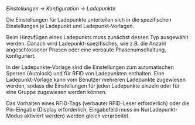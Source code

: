 _Einstellungen -> Konfiguration -> Ladepunkte_

Die Einstellungen für Ladepunkte unterteilen sich in die spezifischen Einstellungen je Ladepunkt und Ladepunkt-Vorlagen.

Beim Hinzufügen eines Ladepunkts muss zunächst dessen Typ ausgewählt werden. Danach wird Ladepunkt-spezifisches, wie z.B. die Anzahl angeschlossener Phasen oder eine verbaute Phasenumschaltung, konfiguriert.

In der Ladepunkte-Vorlage sind die Einstellungen zum automatischen Sperren (Autolock) und für RFID von Ladepunkten enthalten. Eine Ladepunkt-Vorlage kann vom Benutzer mehreren Ladepunkte zugewiesen werden, sodass die Einstellungen für jeden Ladepunkte einzeln oder für eine Gruppe zugewiesen werden können.

Das Vorhalten eines RFID-Tags (verbauter RFID-Leser erforderlich) oder die Pin-Eingabe (Display erforderlich, Eingabefeld muss im NurLadepunkt-Modus aktiviert werden) werden gleich verarbeitet.
